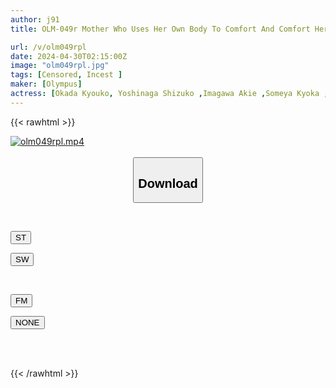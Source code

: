 ```yaml
---
author: j91
title: OLM-049r Mother Who Uses Her Own Body To Comfort And Comfort Her Self-deprecating, Useless Son 3 / Shizuko Yoshinaga, Kyoko Okada, Akie Imagawa, Kyoka Someya, Shino Tojo, Momika Wada

url: /v/olm049rpl
date: 2024-04-30T02:15:00Z
image: "olm049rpl.jpg"
tags: [Censored, Incest	]
maker: [Olympus]
actress: [Okada Kyouko, Yoshinaga Shizuko ,Imagawa Akie ,Someya Kyoka ,Tojo Shino ,Wada Yumika ]
---
```



{{< rawhtml >}}

<div class="video" data-videoid="4PQkW076G2TZYB">
    <a href="javascript:;">
        <img src="/v/olm049rpl/olm049rpl.jpg" width="WIDTH" height="HEIGHT" alt="olm049rpl.mp4" loading="lazy">
    </a>
</div>

<script type="text/javascript" src="https://j91.asia/asset/on-demand-st.js"></script>

<br>
  <link rel="stylesheet" href="https://j91.asia/asset/bs5.css">
  
  <center>
  <button class="btn btn-primary" type="button" data-bs-toggle="collapse" data-bs-target=".multi-collapse" aria-expanded="false" aria-controls="multiCollapseExample1 multiCollapseExample2"><h2>Download</h2></button></center>
</p>
<div class="row">
  <div class="col">
    <div class="collapse multi-collapse" id="multiCollapseExample1">
      <div class="card card-body">
	      	      <br>
<div class="buttons">  
<p><a href="https://streamtape.to/v/4PQkW076G2TZYB" target="_blank"><button class="btn-hover color-3"><i class="fa fa-download"></i> ST</button></a></p>
<p><a href="https://asnwish.com/wva5ngy0ehcb" target="_blank"><button class="btn-hover color-2"><i class="fa fa-download"></i> SW</button></a></p></div>
    </div>
  </div>
</div>
  <div class="col">
    <div class="collapse multi-collapse" id="multiCollapseExample2">
      <div class="card card-body">
	      <br>
<div class="buttons">
<p><a href="https://filemoon.sx/d/dh1k0a0a27r6"><button class="btn-hover color-8"><i class="fa fa-download"></i> FM</button></a></p>
<p><a href="javascript:;"><button class="btn-hover color-9"><i class="fa fa-download"></i> NONE</button></a></p></div>
<br><br>
      </div>
    </div>
  </div>
</div>

{{< /rawhtml >}}